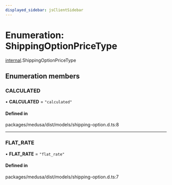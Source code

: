 ```yaml
---
displayed_sidebar: jsClientSidebar
---
```


# Enumeration: ShippingOptionPriceType

[internal](../modules/internal.md).ShippingOptionPriceType

## Enumeration members

### CALCULATED

• **CALCULATED** = `"calculated"`

#### Defined in

packages/medusa/dist/models/shipping-option.d.ts:8

___

### FLAT\_RATE

• **FLAT\_RATE** = `"flat_rate"`

#### Defined in

packages/medusa/dist/models/shipping-option.d.ts:7
